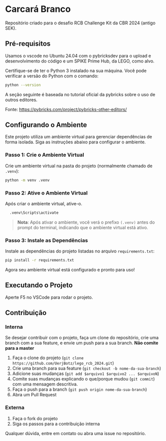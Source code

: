 # Carcará Branco

Repositório criado para o desafio RCB Challenge Kit da CBR 2024 (antigo SEK).

## Pré-requisitos

Usamos o vscode no Ubuntu 24.04 com o pybricksdev para o upload e desenvolvimento do código e um SPIKE Prime Hub, da LEGO, como alvo.

Certifique-se de ter o Python 3 instalado na sua máquina. Você pode verificar a versão do Python com o comando:

```bash
python --version
```

A seção seguinte é baseada no tutorial oficial da pybricks sobre o uso de outros editores.

Fonte: <https://pybricks.com/project/pybricks-other-editors/>


## Configurando o Ambiente

Este projeto utiliza um ambiente virtual para gerenciar dependências de forma isolada. Siga as instruções abaixo para configurar o ambiente.

### Passo 1: Crie o Ambiente Virtual

Crie um ambiente virtual na pasta do projeto (normalmente chamado de `.venv`):

```bash
python -m venv .venv
```

### Passo 2: Ative o Ambiente Virtual

Após criar o ambiente virtual, ative-o.
```bash
  .venv\Scripts\activate
```

> **Nota**: Após ativar o ambiente, você verá o prefixo `(.venv)` antes do prompt do terminal, indicando que o ambiente virtual está ativo.

### Passo 3: Instale as Dependências

Instale as dependências do projeto listadas no arquivo `requirements.txt`:

```bash
pip install -r requirements.txt
```

Agora seu ambiente virtual está configurado e pronto para uso!


## Executando o Projeto

Aperte F5 no VSCode para rodar o projeto.

## Contribuição

### Interna
Se desejar contribuir com o projeto, faça um clone do repositório, crie uma branch com a sua feature, e envie um push para a sua branch. **Não comite para a master** 

1. Faça o clone do projeto (`git clone https://github.com/UerjBotz/lego_rcb_2024.git`)
2. Crie uma branch para sua feature (`git checkout -b nome-da-sua-branch`)
3. Adicione suas mudanças (`git add $arquivo1 $arquivo2 ... $arquivoN`)
4. Comite suas mudanças explicando o que/porque mudou (`git commit`) com uma mensagem descritiva.
5. Faça o push para a branch (`git push origin nome-da-sua-branch`)
6. Abra um Pull Request


### Externa 
1. Faça o fork do projeto
2. Siga os passos para a contribuição interna

Qualquer dúvida, entre em contato ou abra uma issue no repositório.